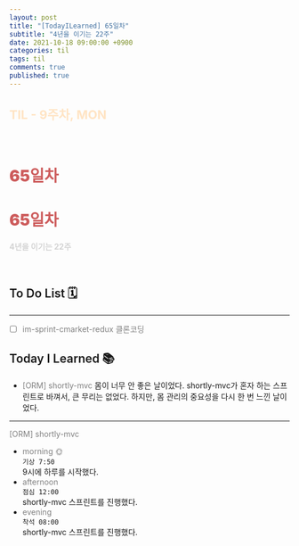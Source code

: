 ```yaml
---
layout: post
title: "[TodayILearned] 65일차"
subtitle: "4년을 이기는 22주"
date: 2021-10-18 09:00:00 +0900
categories: til
tags: til
comments: true
published: true
---
```


## <span style="color:Bisque;font-size: 22px">TIL - 9주차, MON</span>

<br />

# **<span style="font-weight:900;color:indianred">65일차</span>**

# **<span style="font-weight:900;color:indianred">65일차</span>**

**<span style="color:lightgray">4년을 이기는 22주</span>**

<br />

## <span style="font-weight:600">To Do List</span> 🗓

---

- [ ] <span style="color:gray">im-sprint-cmarket-redux 클론코딩</span>

## <span style="font-weight:600">Today I Learned</span> 📚

- <span style="color:gray">[ORM] shortly-mvc</span>
  몸이 너무 안 좋은 날이었다. shortly-mvc가 혼자 하는 스프린트로 바껴서, 큰 무리는 없었다. 하지만, 몸 관리의 중요성을 다시 한 번 느낀 날이었다.

---

<span style="color:gray">[ORM] shortly-mvc</span>

- <span style="color:gray">morning 🌞</span> <br>
  `기상 7:50` <br>
  9시에 하루를 시작했다.
- <span style="color:gray">afternoon</span> <br>
  `점심 12:00`<br>
  shortly-mvc 스프린트를 진행했다.
- <span style="color:gray">evening</span> <br>
  `착석 08:00`<br>
  shortly-mvc 스프린트를 진행했다.
